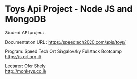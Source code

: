 # Toys Api Project - Node JS and MongoDB
Student API project

Documentation URL : https://speedtech2020.com/apis/toys/ <br/>

Program: Speed Tech Ort Singalovsky Fullstack Bootcamp <br/>
https://s.ort.org.il/ <br/>

Lecturer: Ofer Shely <br/>
http://monkeys.co.il/ <br/>
